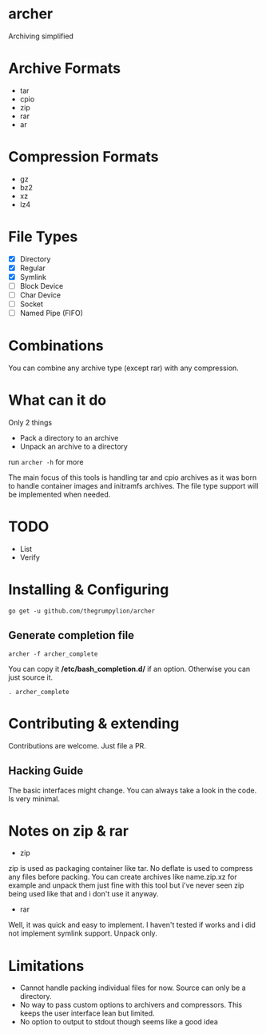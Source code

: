 # archer

Archiving simplified

# Archive Formats

* tar
* cpio
* zip
* rar
* ar

# Compression Formats

* gz
* bz2
* xz
* lz4

# File Types

- [x] Directory
- [x] Regular
- [x] Symlink
- [ ] Block Device
- [ ] Char Device
- [ ] Socket
- [ ] Named Pipe (FIFO)

# Combinations

You can combine any archive type (except rar) with any compression.

# What can it do

Only 2 things

* Pack a directory to an archive
* Unpack an archive to a directory

run `archer -h` for more

The main focus of this tools is handling tar and cpio archives as it was born to handle container images and initramfs archives. The file type support will be implemented when needed.

# TODO

* List
* Verify 

# Installing & Configuring

`go get -u github.com/thegrumpylion/archer`

## Generate completion file

`archer -f archer_complete`

You can copy it **/etc/bash_completion.d/** if an option. Otherwise you can just source it.

`. archer_complete`

# Contributing & extending

Contributions are welcome. Just file a PR.

## Hacking Guide

The basic interfaces might change. You can always take a look in the code. Is very minimal.

# Notes on zip & rar

* zip

zip is used as packaging container like tar. No deflate is used to compress any files before packing. You can create archives like name.zip.xz for example and unpack them just fine with this tool but i've never seen zip being used like that and i don't use it anyway.

* rar

Well, it was quick and easy to implement. I haven't tested if works and i did not implement symlink support. Unpack only.

# Limitations

* Cannot handle packing individual files for now. Source can only be a directory.
* No way to pass custom options to archivers and compressors. This keeps the user interface lean but limited.
* No option to output to stdout though seems like a good idea
